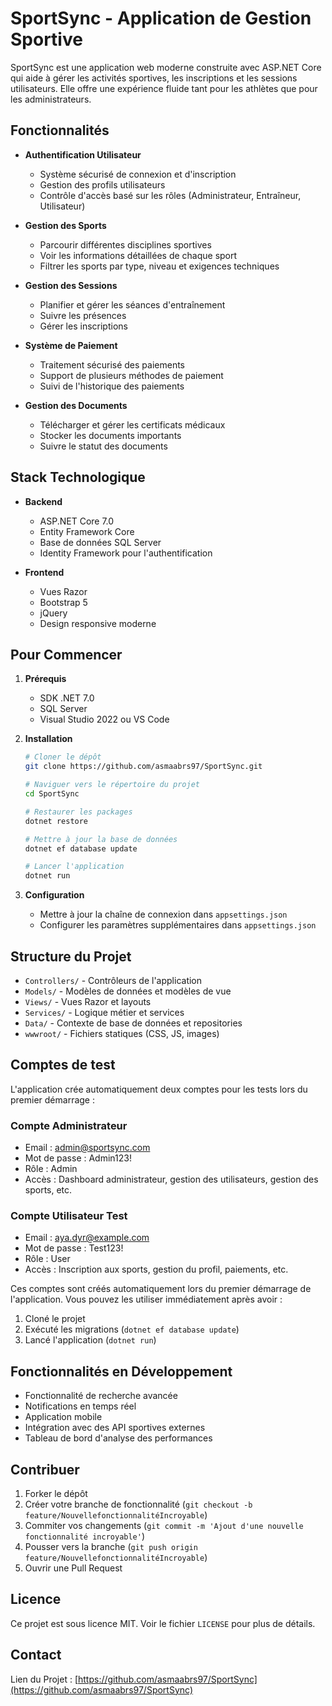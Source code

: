 # SportSync - Application de Gestion Sportive

SportSync est une application web moderne construite avec ASP.NET Core qui aide à gérer les activités sportives, les inscriptions et les sessions utilisateurs. Elle offre une expérience fluide tant pour les athlètes que pour les administrateurs.

## Fonctionnalités

- **Authentification Utilisateur**
  - Système sécurisé de connexion et d'inscription
  - Gestion des profils utilisateurs
  - Contrôle d'accès basé sur les rôles (Administrateur, Entraîneur, Utilisateur)

- **Gestion des Sports**
  - Parcourir différentes disciplines sportives
  - Voir les informations détaillées de chaque sport
  - Filtrer les sports par type, niveau et exigences techniques

- **Gestion des Sessions**
  - Planifier et gérer les séances d'entraînement
  - Suivre les présences
  - Gérer les inscriptions

- **Système de Paiement**
  - Traitement sécurisé des paiements
  - Support de plusieurs méthodes de paiement
  - Suivi de l'historique des paiements

- **Gestion des Documents**
  - Télécharger et gérer les certificats médicaux
  - Stocker les documents importants
  - Suivre le statut des documents

## Stack Technologique

- **Backend**
  - ASP.NET Core 7.0
  - Entity Framework Core
  - Base de données SQL Server
  - Identity Framework pour l'authentification

- **Frontend**
  - Vues Razor
  - Bootstrap 5
  - jQuery
  - Design responsive moderne

## Pour Commencer

1. **Prérequis**
   - SDK .NET 7.0
   - SQL Server
   - Visual Studio 2022 ou VS Code

2. **Installation**
   ```bash
   # Cloner le dépôt
   git clone https://github.com/asmaabrs97/SportSync.git

   # Naviguer vers le répertoire du projet
   cd SportSync

   # Restaurer les packages
   dotnet restore

   # Mettre à jour la base de données
   dotnet ef database update

   # Lancer l'application
   dotnet run
   ```

3. **Configuration**
   - Mettre à jour la chaîne de connexion dans `appsettings.json`
   - Configurer les paramètres supplémentaires dans `appsettings.json`

## Structure du Projet

- `Controllers/` - Contrôleurs de l'application
- `Models/` - Modèles de données et modèles de vue
- `Views/` - Vues Razor et layouts
- `Services/` - Logique métier et services
- `Data/` - Contexte de base de données et repositories
- `wwwroot/` - Fichiers statiques (CSS, JS, images)

## Comptes de test

L'application crée automatiquement deux comptes pour les tests lors du premier démarrage :

### Compte Administrateur
- Email : admin@sportsync.com
- Mot de passe : Admin123!
- Rôle : Admin
- Accès : Dashboard administrateur, gestion des utilisateurs, gestion des sports, etc.

### Compte Utilisateur Test
- Email : aya.dyr@example.com
- Mot de passe : Test123!
- Rôle : User
- Accès : Inscription aux sports, gestion du profil, paiements, etc.

Ces comptes sont créés automatiquement lors du premier démarrage de l'application. Vous pouvez les utiliser immédiatement après avoir :
1. Cloné le projet
2. Exécuté les migrations (`dotnet ef database update`)
3. Lancé l'application (`dotnet run`)

## Fonctionnalités en Développement

- Fonctionnalité de recherche avancée
- Notifications en temps réel
- Application mobile
- Intégration avec des API sportives externes
- Tableau de bord d'analyse des performances

## Contribuer

1. Forker le dépôt
2. Créer votre branche de fonctionnalité (`git checkout -b feature/NouvellefonctionnalitéIncroyable`)
3. Commiter vos changements (`git commit -m 'Ajout d'une nouvelle fonctionnalité incroyable'`)
4. Pousser vers la branche (`git push origin feature/NouvellefonctionnalitéIncroyable`)
5. Ouvrir une Pull Request

## Licence

Ce projet est sous licence MIT. Voir le fichier `LICENSE` pour plus de détails.

## Contact

Lien du Projet : [https://github.com/asmaabrs97/SportSync](https://github.com/asmaabrs97/SportSync)
